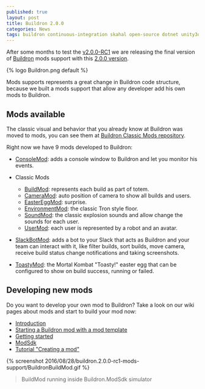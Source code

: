 ```yaml
---
published: true
layout: post
title: Buildron 2.0.0
categories: News
tags: buildron continuous-integration skahal open-source dotnet unity3d release
---
```


After some months to test the [v2.0.0-RC1](https://github.com/skahal/Buildron/releases/tag/v2.0.0-RC1) we are releasing the final version of [Buildron](https://github.com/skahal/Buildron/) mods support with this [2.0.0 version](https://github.com/skahal/Buildron/releases/tag/v2.0.0).

{% logo Buildron.png default %}

Mods supports represents a great change in Buildron code structure, because we built a mods support that allow any developer add his own mods to Buildron.

## Mods available
The classic visual and behavior that you already know at Buildron was moved to mods, you can see them at [Buildron Classic Mods repository](https://github.com/skahal/Buildron-Classic-Mods).

Right now we have 9 mods developed to Buildron:

* [ConsoleMod](https://github.com/giacomelli/Buildron-ConsoleMod/releases): adds a console window to Buildron and let you monitor his events.

* Classic Mods
	* [BuildMod](https://github.com/skahal/Buildron-Classic-Mods): represents each build as part of totem.
	* [CameraMod](https://github.com/skahal/Buildron-Classic-Mods): auto position of camera to show all builds and users.
	* [EasterEggMod](https://github.com/skahal/Buildron-Classic-Mods): surprise.
	* [EnvironmentMod](https://github.com/skahal/Buildron-Classic-Mods): the classic Tron style floor.
	* [SoundMod](https://github.com/skahal/Buildron-Classic-Mods): the classic explosion sounds and allow change the sounds for each user.
	* [UserMod](https://github.com/skahal/Buildron-Classic-Mods): each user is represented by a robot and an avatar.
* [SlackBotMod](https://github.com/giacomelli/Buildron.SlackBotMod/releases): adds a bot to your Slack that acts as Buildron and your team can interact with it, like filter builds, sort builds, move camera, receive build status change notifications and taking screenshots.

* [ToastyMod](https://github.com/skahal/Buildron-Mod-Samples): the Mortal Kombat "Toasty!" easter egg that can be configured to show on build success, running or failed.

## Developing new mods
Do you want to develop your own mod to Buildron? Take a look on our wiki pages about mods and start to build your mod now:

* [Introduction](https://github.com/skahal/buildron/wiki/mods-introduction)
* [Starting a Buildron mod with a mod template](http://diegogiacomelli.com.br/starting-a-buildron-mod-with-a-mod-template)
* [Getting started](https://github.com/skahal/buildron/wiki/mods-getting-started)
* [ModSdk](https://github.com/skahal/buildron/wiki/mods-ModSdk)
* [Tutorial "Creating a mod"](https://github.com/skahal/buildron/wiki/mods-tutorial-creating-a-mod)


{% screenshot 2016/08/28/buildron.2.0.0-rc1-mods-support/BuildronBuildMod.gif %}

> BuildMod running inside Buildron.ModSdk simulator
